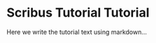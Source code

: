 Scribus Tutorial Tutorial
=========================

Here we write the tutorial text using markdown...
